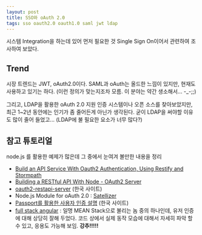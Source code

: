 ```yaml
--- 
layout: post 
title: SSO와 oAuth 2.0 
tags: sso oauth2.0 oauth1.0 saml jwt ldap
---  
```


시스템 Integration을 하는데 있어 먼저 필요한 것 Single Sign On이어서 관련하여 조사하여 보았다.  

## Trend   

시장 트렌드는 JWT, oAuth2.0이다. SAML과 oAuth는 올드한 느낌이 있지만, 현재도 사용하고 있기는 하다. (이런 정의가 맞는지조차 모름. 이 분야는 약간 생소해서... -_-;;)   

그리고, LDAP을 활용한 oAuth 2.0 지원 인증 시스템이나 오픈 소스를 찾아보았지만, 최근 1~2년 동안에는 인기가 좀 줄어든게 아닌가 생각된다. 굳이 LDAP을 써야할 이유도 많이 줄어 들었고... (LDAP에 불 필요한 요소가 너무 많다?) 


## 참고 튜토리얼  

node.js 를 활용한 예제가 많은데 그 중에서 눈여겨 볼만한 내용을 정리  

 - [Build an API Service With Oauth2 Authentication, Using Restify and Stormpath](Build%20an%20API%20Service%20With%20Oauth2%20Authentication,%20Using%20Restify%20and%20Stormpath)
 - [Building a RESTful API With Node - OAuth2 Server](http://scottksmith.com/blog/2014/07/02/beer-locker-building-a-restful-api-with-node-oauth2-server/)
 - [oauth2-restapi-server](https://vinebrancho.wordpress.com/2014/05/19/oauth2-restapi-server-%EB%AA%A8%EB%B0%94%EC%9D%BC-%EC%95%B1%EC%9D%84-oauth2-0%EC%9C%BC%EB%A1%9C-%EC%A2%80-%EB%8D%94-%EC%95%88%EC%A0%84%ED%95%98%EA%B2%8C/) (한국 사이트)
 - Node.js Module for oAuth 2.0 : [Satellizer](https://github.com/sahat/satellizer)
 - [Passport를 활용한 사용자 인증 설명](http://bcho.tistory.com/920) (한국 사이트) 
 - [full stack angular](https://github.com/DaftMonk/generator-angular-fullstack) : 일명 MEAN Stack으로 불리는 놈 중의 하나인데, 유저 인증에 대해 상당히 잘해 두었다. 코드 상에서 실제 동작 모습에 대해서 자세히 파악 할 수 있고, 응용도 가능해 보임. **강추!!!!!**  


